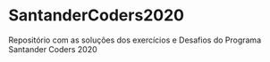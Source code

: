 # SantanderCoders2020
Repositório com as soluções dos exercícios e Desafios do Programa Santander Coders 2020
